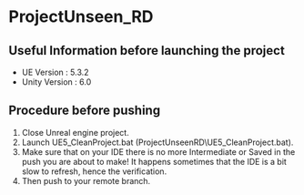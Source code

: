 # ProjectUnseen_RD

## Useful Information before launching the project
- UE Version : 5.3.2
- Unity Version : 6.0

## Procedure before pushing
1. Close Unreal engine project.
2. Launch UE5_CleanProject.bat (ProjectUnseenRD\UE5_CleanProject.bat).
3. Make sure that on your IDE there is no more Intermediate or Saved in the push you are about to make!
It happens sometimes that the IDE is a bit slow to refresh, hence the verification. 
4. Then push to your remote branch.
